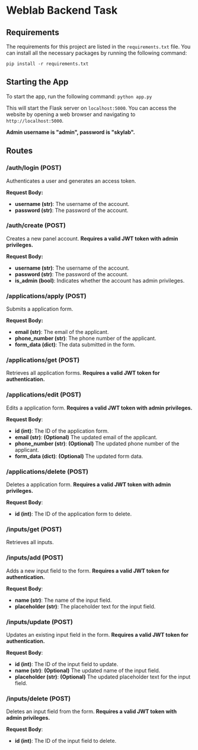 # Weblab Backend Task

## Requirements

The requirements for this project are listed in the `requirements.txt` file. You can install all the necessary packages by running the following command:

```
pip install -r requirements.txt
```

## Starting the App

To start the app, run the following command: `python app.py`

This will start the Flask server on `localhost:5000`. You can access the website by opening a web browser and navigating to `http://localhost:5000`.

**Admin username is "admin", password is "skylab".**

## Routes

### /auth/login (POST)

Authenticates a user and generates an access token.

**Request Body:**

- **username (str)**: The username of the account.
- **password (str)**: The password of the account.

### /auth/create (POST)

Creates a new panel account.
**Requires a valid JWT token with admin privileges.**

**Request Body:**

- **username (str)**: The username of the account.
- **password (str)**: The password of the account.
- **is_admin (bool)**: Indicates whether the account has admin privileges.

### /applications/apply (POST)

Submits a application form.

**Request Body:**

- **email (str)**: The email of the applicant.
- **phone_number (str)**: The phone number of the applicant.
- **form_data (dict)**: The data submitted in the form.

### /applications/get (POST)

Retrieves all application forms.
**Requires a valid JWT token for authentication.**

### /applications/edit (POST)

Edits a application form.
**Requires a valid JWT token with admin privileges.**

**Request Body**:

- **id (int)**: The ID of the application form.
- **email (str)**: **(Optional)** The updated email of the applicant.
- **phone_number (str)**: **(Optional)** The updated phone number of the applicant.
- **form_data (dict)**: **(Optional)** The updated form data.

### /applications/delete (POST)

Deletes a application form.
**Requires a valid JWT token with admin privileges.**

**Request Body**:

- **id (int)**: The ID of the application form to delete.

### /inputs/get (POST)

Retrieves all inputs.

### /inputs/add (POST)

Adds a new input field to the form.
**Requires a valid JWT token for authentication.**

**Request Body**:

- **name (str)**: The name of the input field.
- **placeholder (str)**: The placeholder text for the input field.

### /inputs/update (POST)

Updates an existing input field in the form.
**Requires a valid JWT token for authentication.**

**Request Body**:

- **id (int)**: The ID of the input field to update.
- **name (str)**: **(Optional)** The updated name of the input field.
- **placeholder (str)**: **(Optional)** The updated placeholder text for the input field.

### /inputs/delete (POST)

Deletes an input field from the form.
**Requires a valid JWT token with admin privileges.**

**Request Body**:

- **id (int)**: The ID of the input field to delete.
